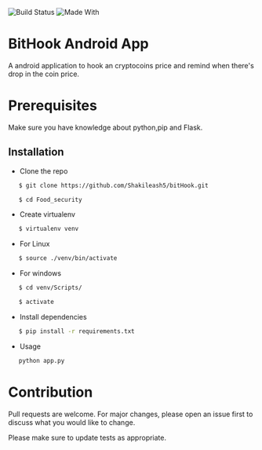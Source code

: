 
![Build Status](https://img.shields.io/badge/build-completed-brightgreen?style=for-the-badge&logo=appveyor)
![Made With](https://img.shields.io/badge/Made%20With-Flask-cyan?style=for-the-badge&logo=appveyor)
# BitHook Android App 
A android application to hook an cryptocoins price and remind when there's drop in
the coin price.

# Prerequisites
Make sure you have knowledge about python,pip and Flask. 

## Installation

* Clone the repo
```sh
   $ git clone https://github.com/Shakileash5/bitHook.git
```
```sh
   $ cd Food_security
```
* Create virtualenv
```sh
   $ virtualenv venv
```
* For Linux
```sh
   $ source ./venv/bin/activate
```
* For windows
```sh
   $ cd venv/Scripts/
```
```sh
   $ activate
```
* Install dependencies
```sh
   $ pip install -r requirements.txt
```
* Usage
```sh
   python app.py
```
# Contribution
Pull requests are welcome. For major changes, please open an issue first to discuss what you would like to change.

Please make sure to update tests as appropriate.